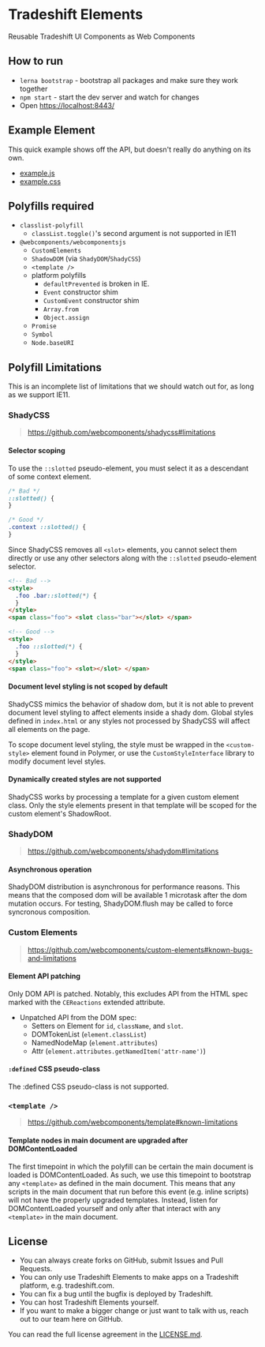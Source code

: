 # Tradeshift Elements

Reusable Tradeshift UI Components as Web Components

## How to run

* `lerna bootstrap` - bootstrap all packages and make sure they work together
* `npm start` - start the dev server and watch for changes
* Open [https://localhost:8443/](https://localhost:8443/)

## Example Element

This quick example shows off the API, but doesn't really do anything on its own.

- [example.js](./packages/components/example/src/example.js)
- [example.css](./packages/components/example/src/example.css)

## Polyfills required

- `classlist-polyfill`
  - `classList.toggle()`'s second argument is not supported in IE11
- `@webcomponents/webcomponentsjs`
  - `CustomElements`
  - `ShadowDOM` (via `ShadyDOM`/`ShadyCSS`)
  - `<template />`
  - platform polyfills
    - `defaultPrevented` is broken in IE.
    - `Event` constructor shim
    - `CustomEvent` constructor shim
    - `Array.from`
    - `Object.assign`
  - `Promise`
  - `Symbol`
  - `Node.baseURI`

## Polyfill Limitations

This is an incomplete list of limitations that we should watch out for, as long as we support IE11.

### ShadyCSS

> https://github.com/webcomponents/shadycss#limitations

#### Selector scoping

To use the `::slotted` pseudo-element, you must select it as a descendant of some context element.

```css
/* Bad */
::slotted() {
}

/* Good */
.context ::slotted() {
}
```

Since ShadyCSS removes all `<slot>` elements, you cannot select them directly or use any other selectors along with the `::slotted` pseudo-element selector.

```html
<!-- Bad -->
<style>
  .foo .bar::slotted(*) {
  }
</style>
<span class="foo"> <slot class="bar"></slot> </span>
```

```html
<!-- Good -->
<style>
  .foo ::slotted(*) {
  }
</style>
<span class="foo"> <slot></slot> </span>
```

#### Document level styling is not scoped by default

ShadyCSS mimics the behavior of shadow dom, but it is not able to prevent document level styling to affect elements inside a shady dom. Global styles defined in `index.html` or any styles not processed by ShadyCSS will affect all elements on the page.

To scope document level styling, the style must be wrapped in the `<custom-style>` element found in Polymer, or use the `CustomStyleInterface` library to modify document level styles.

#### Dynamically created styles are not supported

ShadyCSS works by processing a template for a given custom element class. Only the style elements present in that template will be scoped for the custom element's ShadowRoot.

### ShadyDOM

> https://github.com/webcomponents/shadydom#limitations

#### Asynchronous operation

ShadyDOM distribution is asynchronous for performance reasons. This means that the composed dom will be available 1 microtask after the dom mutation occurs. For testing, ShadyDOM.flush may be called to force syncronous composition.

### Custom Elements

> https://github.com/webcomponents/custom-elements#known-bugs-and-limitations

#### Element API patching

Only DOM API is patched. Notably, this excludes API from the HTML spec marked with the `CEReactions` extended attribute.

- Unpatched API from the DOM spec:
  - Setters on Element for `id`, `className`, and `slot`.
  - DOMTokenList (`element.classList`)
  - NamedNodeMap (`element.attributes`)
  - Attr (`element.attributes.getNamedItem('attr-name')`)

#### `:defined` CSS pseudo-class

The :defined CSS pseudo-class is not supported.

### `<template />`

> https://github.com/webcomponents/template#known-limitations

#### Template nodes in main document are upgraded after DOMContentLoaded

The first timepoint in which the polyfill can be certain the main document is loaded is DOMContentLoaded. As such, we use this timepoint to bootstrap any `<template>` as defined in the main document. This means that any scripts in the main document that run before this event (e.g. inline scripts) will not have the properly upgraded templates. Instead, listen for DOMContentLoaded yourself and only after that interact with any `<template>` in the main document.


## License

- You can always create forks on GitHub, submit Issues and Pull Requests.
- You can only use Tradeshift Elements to make apps on a Tradeshift platform, e.g. tradeshift.com.
- You can fix a bug until the bugfix is deployed by Tradeshift.
- You can host Tradeshift Elements yourself.
- If you want to make a bigger change or just want to talk with us, reach out to our team here on GitHub.

You can read the full license agreement in the [LICENSE.md](https://github.com/Tradeshift/elements/blob/master/LICENSE.md).